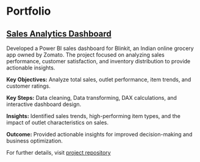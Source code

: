 # Portfolio

## [Sales Analytics Dashboard](https://github.com/nipunidevinuwara/blinkit-sales-analytics-dashboard)

Developed a Power BI sales dashboard for Blinkit, an Indian online grocery app owned by Zomato. The project focused on analyzing sales performance, customer satisfaction, and inventory distribution to provide actionable insights.

**Key Objectives:** Analyze total sales, outlet performance, item trends, and customer ratings.

**Key Steps:** Data cleaning, Data transforming, DAX calculations, and interactive dashboard design.

**Insights:** Identified sales trends, high-performing item types, and the impact of outlet characteristics on sales.

**Outcome:** Provided actionable insights for improved decision-making and business optimization.

For further details, visit [project repository](https://github.com/nipunidevinuwara/blinkit-sales-analytics-dashboard)
